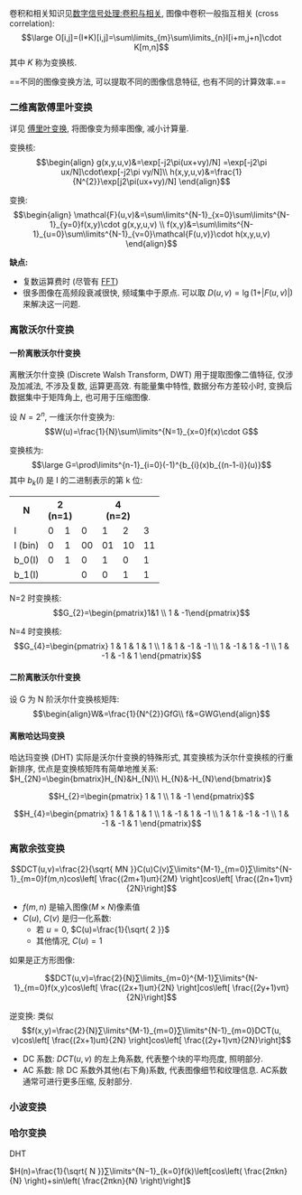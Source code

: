 卷积和相关知识见[数字信号处理:卷积与相关](../../信号与系统/卷积与相关.md), 图像中卷积一般指互相关 (cross correlation): $$\large O[i,j]=(I*K)[i,j]=\sum\limits_{m}\sum\limits_{n}I[i+m,j+n]\cdot K[m,n]$$ 其中 $K$ 称为变换核.

==不同的图像变换方法, 可以提取不同的图像信息特征, 也有不同的计算效率.==

### 二维离散傅里叶变换

详见 [傅里叶变换](傅里叶变换.md), 将图像变为频率图像, 减小计算量.

变换核: $$\begin{align}
g(x,y,u,v)&=\exp[-j2\pi(ux+vy)/N] =\exp[-j2\pi ux/N]\cdot\exp[-j2\pi vy/N]\\
h(x,y,u,v)&=\frac{1}{N^{2}}\exp[j2\pi(ux+vy)/N]
\end{align}$$

变换: $$\begin{align}
\mathcal{F}(u,v)&=\sum\limits^{N-1}_{x=0}\sum\limits^{N-1}_{y=0}f(x,y)\cdot g(x,y,u,v) \\
f(x,y)&=\sum\limits^{N-1}_{u=0}\sum\limits^{N-1}_{v=0}\mathcal{F(u,v)}\cdot h(x,y,u,v)
\end{align}$$

**缺点:**
- 复数运算费时 (尽管有 [FFT](../../信号与系统/快速傅里叶变换.md))
- 很多图像在高频段衰减很快, 频域集中于原点. 可以取 $D(u,v)=\lg(1+\vert F(u,v)\vert)$ 来解决这一问题.

### 离散沃尔什变换

#### 一阶离散沃尔什变换

离散沃尔什变换 (Discrete Walsh Transform, DWT) 用于提取图像二值特征, 仅涉及加减法, 不涉及复数, 运算更高效. 有能量集中特性, 数据分布方差较小时, 变换后数据集中于矩阵角上, 也可用于压缩图像.

设 $N=2^{n}$, 一维沃尔什变换为: $$W(u)=\frac{1}{N}\sum\limits^{N=1}_{x=0}f(x)\cdot G$$

变换核为: $$\large G=\prod\limits^{n-1}_{i=0}(-1)^{b_{i}(x)b_{(n-1-i)}(u)}$$ 其中 $b_{k}(I)$ 是 I 的二进制表示的第 k 位:

<table>
<tr>
	<th>N</th>
	<th colspan="2">2<br>(n=1)</th>
	<th colspan="4">4<br>(n=2)</th>
</tr>
<tr>
	<td>I</td><td>0</td><td>1</td><td>0</td><td>1</td><td>2</td><td>3</td>
</tr>
<tr>
	<td>I (bin)</td><td>0</td><td>1</td><td>00</td><td>01</td><td>10</td><td>11</td>
</tr>
<tr>
	<td>b_0(I)</td><td>0</td><td>1</td><td>0</td><td>1</td><td>0</td><td>1</td>
</tr>
<tr>
	<td>b_1(I)</td><td></td><td></td><td>0</td><td>0</td><td>1</td><td>1</td>
</tr>
</table>

N=2 时变换核: $$G_{2}=\begin{pmatrix}1&1 \\ 1 & -1\end{pmatrix}$$

N=4 时变换核: $$G_{4}=\begin{pmatrix}
1 & 1 & 1 & 1 \\
1 & 1 & -1 & -1 \\
1 & -1 & 1 & -1 \\
1 & -1 & -1 & 1
\end{pmatrix}$$

#### 二阶离散沃尔什变换

设 G 为 N 阶沃尔什变换核矩阵:
$$\begin{align}W&=\frac{1}{N^{2}}GfG\\ f&=GWG\end{align}$$

#### 离散哈达玛变换

哈达玛变换 (DHT) 实际是沃尔什变换的特殊形式, 其变换核为沃尔什变换核的行重新排序, 优点是变换核矩阵有简单地推关系: $H_{2N}=\begin{bmatrix}H_{N}&H_{N}\\ H_{N}&-H_{N}\end{bmatrix}$

$$H_{2}=\begin{pmatrix}
1 & 1 \\
1 & -1
\end{pmatrix}$$

$$H_{4}=\begin{pmatrix}
1 & 1 & 1 & 1 \\
1 & -1 & 1 & -1 \\
1 & 1 & -1 & -1 \\
1 & -1 & -1 & 1
\end{pmatrix}$$

### 离散余弦变换

$$DCT(u,v)=\frac{2}{\sqrt{ MN }}C(u)C(v)∑\limits^{M-1}_{m=0}​∑\limits^{N-1}_{m=0}f(m,n)cos\left[ \frac{(2m+1)uπ}{2M}​ \right]cos\left[ \frac{(2n+1)vπ}{2N}​ \right]$$

- $f(m, n)$ 是输入图像($M\times N$)像素值
- $C(u)$, $C(v)$ 是归一化系数:
	- 若 $u=0$, $C(u)=\frac{1}{\sqrt{ 2 }}$
	- 其他情况, $C(u)=1$

如果是正方形图像:

$$DCT(u,v)=\frac{2}{N}∑\limits_{m=0}^{M-1}​∑\limits^{N-1}_{m=0}f(x,y)cos\left[ \frac{(2x+1)uπ}{2N}​ \right]cos\left[ \frac{(2y+1)vπ}{2N}​ \right]$$

逆变换: 类似
$$f(x,y)=\frac{2}{N}∑\limits^{M-1}_{m=0}​∑\limits^{N-1}_{m=0}DCT(u, v)cos\left[ \frac{(2x+1)uπ}{2N}​ \right]cos\left[ \frac{(2y+1)vπ}{2N}​ \right]$$

- DC 系数: $DCT(u,v)$ 的左上角系数, 代表整个块的平均亮度, 照明部分.
- AC 系数: 除 DC 系数外其他(右下角)系数, 代表图像细节和纹理信息. AC系数通常可进行更多压缩, 反射部分. 

### 小波变换

### 哈尔变换

DHT

$H(n)=\frac{1}{\sqrt{ N }}​∑\limits^{N−1}_{k=0}​f(k)\left[cos\left( \frac{2πkn​}{N} \right)+sin\left( \frac{2πkn}{N}​ \right)\right]$
